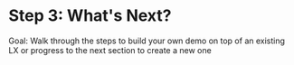 # Step 3: What's Next?

Goal: Walk through the steps to build your own demo on top of an existing LX or progress to the next section to create a new one